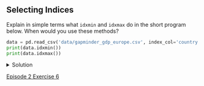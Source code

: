 ## Selecting Indices

Explain in simple terms what ```idxmin``` and ```idxmax``` do in the short program below. When would you use these methods?

```python
data = pd.read_csv('data/gapminder_gdp_europe.csv', index_col='country')
print(data.idxmin())
print(data.idxmax())
```

<details>
  <summary>
Solution
  </summary>

For each column in <code>data</code>, <code>idxmin</code> will return the index value corresponding to each column’s minimum; idxmax will do accordingly the same for each column’s maximum value.

You can use these functions whenever you want to get the row index of the minimum/maximum value and not the actual minimum/maximum value.

</details>

[Episode 2 Exercise 6](episode2_ex6.md)
